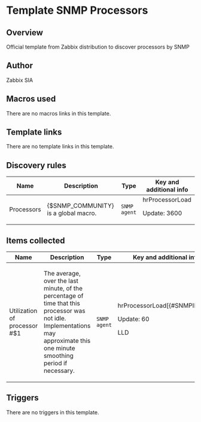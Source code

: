 # Template SNMP Processors

## Overview

Official template from Zabbix distribution to discover processors by SNMP



## Author

Zabbix SIA

## Macros used

There are no macros links in this template.

## Template links

There are no template links in this template.

## Discovery rules

|Name|Description|Type|Key and additional info|
|----|-----------|----|----|
|Processors|<p>{$SNMP_COMMUNITY} is a global macro.</p>|`SNMP agent`|hrProcessorLoad<p>Update: 3600</p>|
## Items collected

|Name|Description|Type|Key and additional info|
|----|-----------|----|----|
|Utilization of processor #$1|<p>The average, over the last minute, of the percentage of time that this processor was not idle. Implementations may approximate this one minute smoothing period if necessary.</p>|`SNMP agent`|hrProcessorLoad[{#SNMPINDEX}]<p>Update: 60</p><p>LLD</p>|
## Triggers

There are no triggers in this template.

